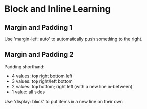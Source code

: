 # Block and Inline Learning
## Margin and Padding 1
Use 'margin-left: auto' to automatically push something to the right.
## Margin and Padding 2
Padding shorthand: 
- 4 values: top right bottom left
- 3 values: top right/left bottom
- 2 values: top bottom; right left (with a new line in-between)
- 1 value: all sides

Use 'display: block' to put items in a new line on their own